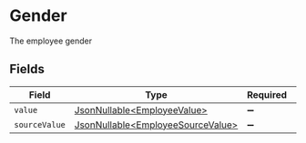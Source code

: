 # Gender

The employee gender


## Fields

| Field                                                                                | Type                                                                                 | Required                                                                             | Description                                                                          |
| ------------------------------------------------------------------------------------ | ------------------------------------------------------------------------------------ | ------------------------------------------------------------------------------------ | ------------------------------------------------------------------------------------ |
| `value`                                                                              | [JsonNullable\<EmployeeValue>](../../models/components/EmployeeValue.md)             | :heavy_minus_sign:                                                                   | N/A                                                                                  |
| `sourceValue`                                                                        | [JsonNullable\<EmployeeSourceValue>](../../models/components/EmployeeSourceValue.md) | :heavy_minus_sign:                                                                   | N/A                                                                                  |